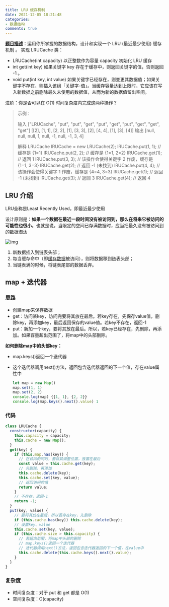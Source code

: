 ```yaml
---
title: LRU 缓存机制
date: 2021-12-05 18:21:48
categories:
- 数据结构
comments: true
---
```


[**题目描述**](https://leetcode-cn.com/problems/lru-cache/)：运用你所掌握的数据结构，设计和实现一个  LRU (最近最少使用) 缓存机制 。
实现 LRUCache 类：

<!-- more -->

- LRUCache(int capacity) 以正整数作为容量 capacity 初始化 LRU 缓存
- int get(int key) 如果关键字 key 存在于缓存中，则返回关键字的值，否则返回 -1 。
- void put(int key, int value) 如果关键字已经存在，则变更其数据值；如果关键字不存在，则插入该组「关键字-值」。当缓存容量达到上限时，它应该在写入新数据之前删除最久未使用的数据值，从而为新的数据值留出空间。


进阶：你是否可以在 O(1) 时间复杂度内完成这两种操作？

> 示例：
>
> 输入
> ["LRUCache", "put", "put", "get", "put", "get", "put", "get", "get", "get"]
> [[2], [1, 1], [2, 2], [1], [3, 3], [2], [4, 4], [1], [3], [4]]
> 输出
> [null, null, null, 1, null, -1, null, -1, 3, 4]
>
> 解释
> LRUCache lRUCache = new LRUCache(2);
> lRUCache.put(1, 1); // 缓存是 {1=1}
> lRUCache.put(2, 2); // 缓存是 {1=1, 2=2}
> lRUCache.get(1);    // 返回 1
> lRUCache.put(3, 3); // 该操作会使得关键字 2 作废，缓存是 {1=1, 3=3}
> lRUCache.get(2);    // 返回 -1 (未找到)
> lRUCache.put(4, 4); // 该操作会使得关键字 1 作废，缓存是 {4=4, 3=3}
> lRUCache.get(1);    // 返回 -1 (未找到)
> lRUCache.get(3);    // 返回 3
> lRUCache.get(4);    // 返回 4



## LRU 介绍

LRU全称是Least Recently Used，即最近最少使用

设计原则是：**如果一个数据在最近一段时间没有被访问到，那么在将来它被访问的可能性也很小**。也就是说，当限定的空间已存满数据时，应当把最久没有被访问到的数据淘汰

![img](https://pic4.zhimg.com/80/v2-71b21233c615b1ce899cd4bd3122cbab_720w.jpg)

1. 新数据插入到链表头部；
2. 每当缓存命中（即[缓存数据](https://www.zhihu.com/search?q=缓存数据&search_source=Entity&hybrid_search_source=Entity&hybrid_search_extra={"sourceType"%3A"article"%2C"sourceId"%3A34989978})被访问），则将数据移到链表头部；
3. 当链表满的时候，将链表尾部的数据丢弃。



## map + 迭代器

### 思路

- 创建map来保存数据
- get：访问某key，访问完要将其放在最后。若key存在，先保存value值，删除key，再添加key，最后返回保存的value值。若key不存在，返回-1
- put：新加一个key，要将其放在最后。所以，若key已经存在，先删除，再添加。如果容量超出范围了，将map中的头部删除。



**如何删除map中的头部key：**

- map.keys()返回一个迭代器

- 这个迭代器调用next()方法，返回包含迭代器返回的下一个值，存在value属性中

  ```js
  let map = new Map()
  map.set(1, 1)
  map.set(2, 2)
  console.log(map) {{1, 1}, {2, 2}}
  console.log(map.keys().next().value) 1
  ```
### 代码
```js
class LRUCache {
  constructor(capacity) {
    this.capacity = capacity;
    this.cache = new Map();
  }
  get(key) {
    if (this.map.has(key)) {
      // 在访问的同时，要将其调整位置，放置在最后
      const value = this.cache.get(key);
      // 先删除，再添加
      this.cache.delete(key);
      this.cache.set(key, value);
      // 返回访问的值
      return value;
    } 
    // 不存在，返回-1
    return -1;
  }
  put(key, value) {
    // 要将其放在最后，所以若存在key，先删除
    if (this.cache.has(key)) this.cache.delete(key);
    // 设置key、value
    this.cache.set(key, value);
    if (this.cache.size > this.capacity) {
      // 若超出范围，将map中头部的删除
      // map.keys()返回一个迭代器
      // 迭代器调用next()方法，返回包含迭代器返回的下一个值，在value中
      this.cache.delete(this.cache.keys().next().value);
    }
  }
}
```

### 复杂度

- 时间复杂度：对于 put 和 get 都是 O(1)
- 空间复杂度：O(capacity)

